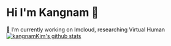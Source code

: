 # Hi I'm Kangnam 👋
🔭 I’m currently working on Imcloud, researching Virtual Human  
[![kangnamKim's github stats](https://github-readme-stats.vercel.app/api?username=kangnam7654)](https://github.com/anuraghazra/github-readme-stats)



<!--
**kangnam7654/kangnam7654** is a ✨ _special_ ✨ repository because its `README.md` (this file) appears on your GitHub profile.

Here are some ideas to get you started:

- 🔭 I’m currently working on ...
- 🌱 I’m currently learning ...
- 👯 I’m looking to collaborate on ...
- 🤔 I’m looking for help with ...
- 💬 Ask me about ...
- 📫 How to reach me: ...
- 😄 Pronouns: ...
- ⚡ Fun fact: ...
-->
